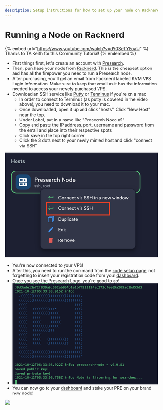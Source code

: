 ```yaml
---
description: Setup instructions for how to set up your node on Racknerd
---
```


# Running a Node on Racknerd

{% embed url="https://www.youtube.com/watch?v=dV0SeTYEoaU" %}
Thanks to TA Keith for this Community Tutorial!
{% endembed %}

* First things first, let's create an account with [Presearch](https://presearch.org/).
* Then, purchase your node from [Racknerd](https://my.racknerd.com/cart.php?a=add\&pid=571). This is the cheapest option and has all the firepower you need to run a Presearch node.
* After purchasing, you'll get an email from Racknerd labeled KVM VPS Login Information. Make sure to keep that email as it has the information needed to access your newely purchased VPS.
* Download an SSH service like [Putty](https://www.putty.org/) or [Terminus](https://apps.apple.com/us/app/termius-ssh-client/id1176074088?mt=12) if you're on a mac
  * In order to connect to Terminus (as putty is covered in the video above), you need to download it to your mac.&#x20;
  * Once downloaded, open it up and click "hosts". Click "New Host" near the top.
  * Under Label, put in a name like "Presearch Node #1"
  * Copy and paste the IP address, port, username and password from the email and place into their respective spots&#x20;
  * Click save in the top right corner
  * Click the 3 dots next to your newly minted host and click "connect via SSH"

![](<../../.gitbook/assets/Screen Shot 2021-10-11 at 10.30.19 PM.png>)

* You're now connected to your VPS!
* After this, you need to run the command from the [node setup page](https://docs.presearch.org/nodes/setup), not forgetting to insert your registration code from your [dashboard](https://nodes.presearch.org/dashboard).
* Once you see the Presearch Logo, you're good to go!
* ![](<../../.gitbook/assets/Screen Shot 2021-10-11 at 10.33.11 PM.png>)
* You can now go to your [dashboard](https://nodes.presearch.org/dashboard) and stake your PRE on your brand new node!

![](../../.gitbook/assets/X8Ko9\_18AVAA5KFT.gif)
